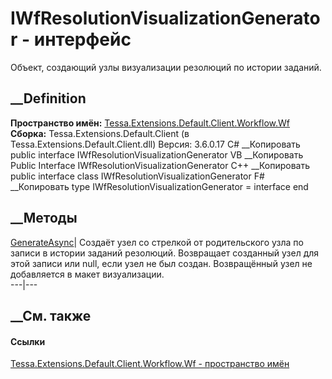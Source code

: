 # IWfResolutionVisualizationGenerator - интерфейс
Объект, создающий узлы визуализации резолюций по истории заданий.
## __Definition
 **Пространство имён:**
[Tessa.Extensions.Default.Client.Workflow.Wf](N_Tessa_Extensions_Default_Client_Workflow_Wf.htm)  
 **Сборка:** Tessa.Extensions.Default.Client (в
Tessa.Extensions.Default.Client.dll) Версия: 3.6.0.17
C# __Копировать
     public interface IWfResolutionVisualizationGenerator
VB __Копировать
     Public Interface IWfResolutionVisualizationGenerator
C++ __Копировать
     public interface class IWfResolutionVisualizationGenerator
F# __Копировать
     type IWfResolutionVisualizationGenerator = interface end
##  __Методы
[GenerateAsync](M_Tessa_Extensions_Default_Client_Workflow_Wf_IWfResolutionVisualizationGenerator_GenerateAsync.htm)|
Создаёт узел со стрелкой от родительского узла по записи в истории заданий
резолюций. Возвращает созданный узел для этой записи или null, если узел не
был создан. Возвращённый узел не добавляется в макет визуализации.  
---|---  
## __См. также
#### Ссылки
[Tessa.Extensions.Default.Client.Workflow.Wf - пространство
имён](N_Tessa_Extensions_Default_Client_Workflow_Wf.htm)
